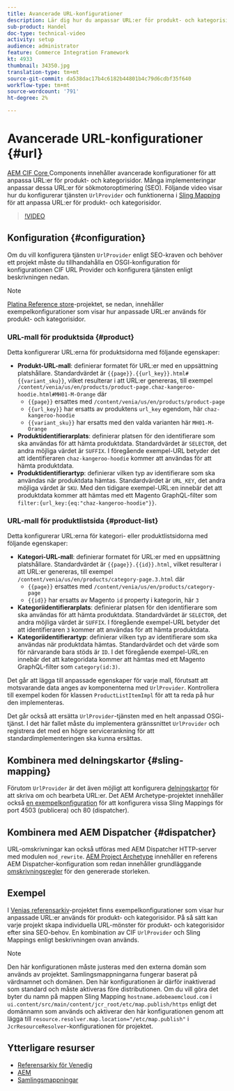 ```yaml
---
title: Avancerade URL-konfigurationer
description: Lär dig hur du anpassar URL:er för produkt- och kategorisidor. Detta gör att implementeringar kan optimera URL:er för sökmotorer och främja identifiering.
sub-product: Handel
doc-type: technical-video
activity: setup
audience: administrator
feature: Commerce Integration Framework
kt: 4933
thumbnail: 34350.jpg
translation-type: tm+mt
source-git-commit: da538dac17b4c6182b44801b4c79d6cdbf35f640
workflow-type: tm+mt
source-wordcount: '791'
ht-degree: 2%

---
```


# Avancerade URL-konfigurationer {#url}

[AEM CIF Core ](https://github.com/adobe/aem-core-cif-components) Components innehåller avancerade konfigurationer för att anpassa URL:er för produkt- och kategorisidor. Många implementeringar anpassar dessa URL:er för sökmotoroptimering (SEO). Följande video visar hur du konfigurerar tjänsten `UrlProvider` och funktionerna i [Sling Mapping](https://sling.apache.org/documentation/the-sling-engine/mappings-for-resource-resolution.html) för att anpassa URL:er för produkt- och kategorisidor.

>[!VIDEO](https://video.tv.adobe.com/v/34350/?quality=12)

## Konfiguration {#configuration}

Om du vill konfigurera tjänsten `UrlProvider` enligt SEO-kraven och behöver ett projekt måste du tillhandahålla en OSGI-konfiguration för konfigurationen CIF URL Provider och konfigurera tjänsten enligt beskrivningen nedan.

>[!NOTE]
>
> [Platina Reference store](https://github.com/adobe/aem-cif-guides-venia)-projektet, se nedan, innehåller exempelkonfigurationer som visar hur anpassade URL:er används för produkt- och kategorisidor.

### URL-mall för produktsida {#product}

Detta konfigurerar URL:erna för produktsidorna med följande egenskaper:

* **Produkt-URL-mall**: definierar formatet för URL:er med en uppsättning platshållare. Standardvärdet är `{{page}}.{{url_key}}.html#{{variant_sku}}`, vilket resulterar i att URL:er genereras, till exempel `/content/venia/us/en/products/product-page.chaz-kangeroo-hoodie.html#MH01-M-Orange` där
   * `{{page}}` ersattes med  `/content/venia/us/en/products/product-page`
   * `{{url_key}}` har ersatts av produktens  `url_key` egendom, här  `chaz-kangeroo-hoodie`
   * `{{variant_sku}}` har ersatts med den valda varianten här  `MH01-M-Orange`
* **Produktidentifierarplats**: definierar platsen för den identifierare som ska användas för att hämta produktdata. Standardvärdet är `SELECTOR`, det andra möjliga värdet är `SUFFIX`. I föregående exempel-URL betyder det att identifieraren `chaz-kangeroo-hoodie` kommer att användas för att hämta produktdata.
* **Produktidentifierartyp**: definierar vilken typ av identifierare som ska användas när produktdata hämtas. Standardvärdet är `URL_KEY`, det andra möjliga värdet är `SKU`. Med den tidigare exempel-URL:en innebär det att produktdata kommer att hämtas med ett Magento GraphQL-filter som `filter:{url_key:{eq:"chaz-kangeroo-hoodie"}}`.

### URL-mall för produktlistsida {#product-list}

Detta konfigurerar URL:erna för kategori- eller produktlistsidorna med följande egenskaper:

* **Kategori-URL-mall**: definierar formatet för URL:er med en uppsättning platshållare. Standardvärdet är `{{page}}.{{id}}.html`, vilket resulterar i att URL:er genereras, till exempel `/content/venia/us/en/products/category-page.3.html` där
   * `{{page}}` ersattes med  `/content/venia/us/en/products/category-page`
   * `{{id}}` har ersatts av Magento  `id` property i kategorin, här  `3`
* **Kategoriidentifierarplats**: definierar platsen för den identifierare som ska användas för att hämta produktdata. Standardvärdet är `SELECTOR`, det andra möjliga värdet är `SUFFIX`. I föregående exempel-URL betyder det att identifieraren `3` kommer att användas för att hämta produktdata.
* **Kategoriidentifierartyp**: definierar vilken typ av identifierare som ska användas när produktdata hämtas. Standardvärdet och det värde som för närvarande bara stöds är `ID`. I det föregående exempel-URL:en innebär det att kategoridata kommer att hämtas med ett Magento GraphQL-filter som `category(id:3)`.

Det går att lägga till anpassade egenskaper för varje mall, förutsatt att motsvarande data anges av komponenterna med `UrlProvider`. Kontrollera till exempel koden för klassen `ProductListItemImpl` för att ta reda på hur den implementeras.

Det går också att ersätta `UrlProvider`-tjänsten med en helt anpassad OSGi-tjänst. I det här fallet måste du implementera gränssnittet `UrlProvider` och registrera det med en högre servicerankning för att standardimplementeringen ska kunna ersättas.

## Kombinera med delningskartor {#sling-mapping}

Förutom `UrlProvider` är det även möjligt att konfigurera [delningskartor](https://sling.apache.org/documentation/the-sling-engine/mappings-for-resource-resolution.html) för att skriva om och bearbeta URL:er. Det AEM Archetype-projektet innehåller också [en exempelkonfiguration](https://github.com/adobe/aem-cif-project-archetype/tree/master/src/main/archetype/samplecontent/src/main/content/jcr_root/etc/map.publish) för att konfigurera vissa Sling Mappings för port 4503 (publicera) och 80 (dispatcher).

## Kombinera med AEM Dispatcher {#dispatcher}

URL-omskrivningar kan också utföras med AEM Dispatcher HTTP-server med modulen `mod_rewrite`. [AEM Project Archetype](https://github.com/adobe/aem-project-archetype) innehåller en referens AEM Dispatcher-konfiguration som redan innehåller grundläggande [omskrivningsregler](https://github.com/adobe/aem-project-archetype/tree/master/src/main/archetype/dispatcher.cloud) för den genererade storleken.

## Exempel

I [Venias referensarkiv](https://github.com/adobe/aem-cif-guides-venia)-projektet finns exempelkonfigurationer som visar hur anpassade URL:er används för produkt- och kategorisidor. På så sätt kan varje projekt skapa individuella URL-mönster för produkt- och kategorisidor efter sina SEO-behov. En kombination av CIF `UrlProvider` och Sling Mappings enligt beskrivningen ovan används.

>[!NOTE]
>
>Den här konfigurationen måste justeras med den externa domän som används av projektet. Samlingsmappningarna fungerar baserat på värdnamnet och domänen. Den här konfigurationen är därför inaktiverad som standard och måste aktiveras före distributionen. Om du vill göra det byter du namn på mappen Sling Mapping `hostname.adobeaemcloud.com` i `ui.content/src/main/content/jcr_root/etc/map.publish/https` enligt det domännamn som används och aktiverar den här konfigurationen genom att lägga till `resource.resolver.map.location="/etc/map.publish"` i `JcrResourceResolver`-konfigurationen för projektet.

## Ytterligare resurser

* [Referensarkiv för Venedig](https://github.com/adobe/aem-cif-guides-venia)
* [AEM](https://experienceleague.adobe.com/docs/experience-manager-65/deploying/configuring/resource-mapping.html)
* [Samlingsmappningar](https://sling.apache.org/documentation/the-sling-engine/mappings-for-resource-resolution.html)
